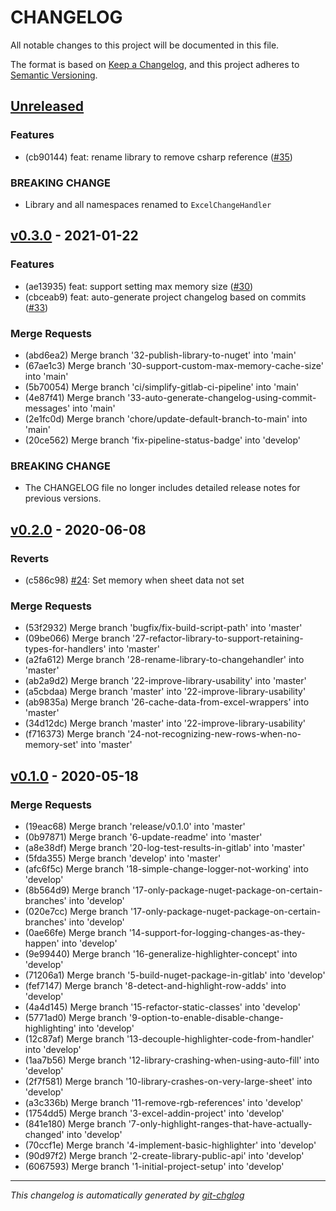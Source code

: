 # CHANGELOG

All notable changes to this project will be documented in this file.

The format is based on [Keep a Changelog], and this project adheres to [Semantic Versioning].

## [Unreleased]

### Features
- (cb90144) feat: rename library to remove csharp reference ([#35](https://gitlab.com/hectorjsmith/excel-change-handler/issues/35))

### BREAKING CHANGE

- Library and all namespaces renamed to `ExcelChangeHandler`

## [v0.3.0] - 2021-01-22
### Features
- (ae13935) feat: support setting max memory size ([#30](https://gitlab.com/hectorjsmith/excel-change-handler/issues/30))
- (cbceab9) feat: auto-generate project changelog based on commits ([#33](https://gitlab.com/hectorjsmith/excel-change-handler/issues/33))

### Merge Requests
- (abd6ea2) Merge branch '32-publish-library-to-nuget' into 'main'
- (67ae1c3) Merge branch '30-support-custom-max-memory-cache-size' into 'main'
- (5b70054) Merge branch 'ci/simplify-gitlab-ci-pipeline' into 'main'
- (4e87f41) Merge branch '33-auto-generate-changelog-using-commit-messages' into 'main'
- (2e1fc0d) Merge branch 'chore/update-default-branch-to-main' into 'main'
- (20ce562) Merge branch 'fix-pipeline-status-badge' into 'develop'

### BREAKING CHANGE

- The CHANGELOG file no longer includes detailed release notes for previous versions.

## [v0.2.0] - 2020-06-08
### Reverts
- (c586c98) [#24](https://gitlab.com/hectorjsmith/excel-change-handler/issues/24): Set memory when sheet data not set

### Merge Requests
- (53f2932) Merge branch 'bugfix/fix-build-script-path' into 'master'
- (09be066) Merge branch '27-refactor-library-to-support-retaining-types-for-handlers' into 'master'
- (a2fa612) Merge branch '28-rename-library-to-changehandler' into 'master'
- (ab2a9d2) Merge branch '22-improve-library-usability' into 'master'
- (a5cbdaa) Merge branch 'master' into '22-improve-library-usability'
- (ab9835a) Merge branch '26-cache-data-from-excel-wrappers' into 'master'
- (34d12dc) Merge branch 'master' into '22-improve-library-usability'
- (f716373) Merge branch '24-not-recognizing-new-rows-when-no-memory-set' into 'master'


## [v0.1.0] - 2020-05-18
### Merge Requests
- (19eac68) Merge branch 'release/v0.1.0' into 'master'
- (0b97871) Merge branch '6-update-readme' into 'master'
- (a8e38df) Merge branch '20-log-test-results-in-gitlab' into 'master'
- (5fda355) Merge branch 'develop' into 'master'
- (afc6f5c) Merge branch '18-simple-change-logger-not-working' into 'develop'
- (8b564d9) Merge branch '17-only-package-nuget-package-on-certain-branches' into 'develop'
- (020e7cc) Merge branch '17-only-package-nuget-package-on-certain-branches' into 'develop'
- (0ae66fe) Merge branch '14-support-for-logging-changes-as-they-happen' into 'develop'
- (9e99440) Merge branch '16-generalize-highlighter-concept' into 'develop'
- (71206a1) Merge branch '5-build-nuget-package-in-gitlab' into 'develop'
- (fef7147) Merge branch '8-detect-and-highlight-row-adds' into 'develop'
- (4a4d145) Merge branch '15-refactor-static-classes' into 'develop'
- (5771ad0) Merge branch '9-option-to-enable-disable-change-highlighting' into 'develop'
- (12c87af) Merge branch '13-decouple-highlighter-code-from-handler' into 'develop'
- (1aa7b56) Merge branch '12-library-crashing-when-using-auto-fill' into 'develop'
- (2f7f581) Merge branch '10-library-crashes-on-very-large-sheet' into 'develop'
- (a3c336b) Merge branch '11-remove-rgb-references' into 'develop'
- (1754dd5) Merge branch '3-excel-addin-project' into 'develop'
- (841e180) Merge branch '7-only-highlight-ranges-that-have-actually-changed' into 'develop'
- (70ccf1e) Merge branch '4-implement-basic-highlighter' into 'develop'
- (90d97f2) Merge branch '2-create-library-public-api' into 'develop'
- (6067593) Merge branch '1-initial-project-setup' into 'develop'

---

*This changelog is automatically generated by [git-chglog]*

[Keep a Changelog]: https://keepachangelog.com/en/1.0.0/
[Semantic Versioning]: https://semver.org/spec/v2.0.0.html
[git-chglog]: https://github.com/git-chglog/git-chglog
[Unreleased]: https://gitlab.com/hectorjsmith/excel-change-handler/compare/v0.3.0...main
[v0.3.0]: https://gitlab.com/hectorjsmith/excel-change-handler/compare/v0.2.0...v0.3.0
[v0.2.0]: https://gitlab.com/hectorjsmith/excel-change-handler/compare/v0.1.0...v0.2.0
[v0.1.0]: https://gitlab.com/hectorjsmith/excel-change-handler/compare/v0.0.0...v0.1.0
